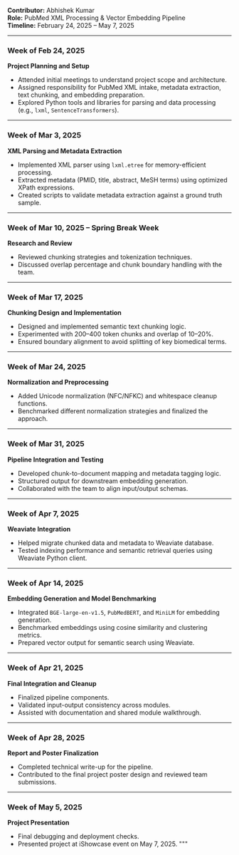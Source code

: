 
**Contributor:** Abhishek Kumar  
**Role:** PubMed XML Processing & Vector Embedding Pipeline  
**Timeline:** February 24, 2025 – May 7, 2025

---

### Week of Feb 24, 2025  
**Project Planning and Setup**  
- Attended initial meetings to understand project scope and architecture.  
- Assigned responsibility for PubMed XML intake, metadata extraction, text chunking, and embedding preparation.  
- Explored Python tools and libraries for parsing and data processing (e.g., `lxml`, `SentenceTransformers`).  

---

### Week of Mar 3, 2025  
**XML Parsing and Metadata Extraction**  
- Implemented XML parser using `lxml.etree` for memory-efficient processing.  
- Extracted metadata (PMID, title, abstract, MeSH terms) using optimized XPath expressions.  
- Created scripts to validate metadata extraction against a ground truth sample.  

---

### Week of Mar 10, 2025 – Spring Break Week  
**Research and Review**  
- Reviewed chunking strategies and tokenization techniques.  
- Discussed overlap percentage and chunk boundary handling with the team.  

---

### Week of Mar 17, 2025  
**Chunking Design and Implementation**  
- Designed and implemented semantic text chunking logic.  
- Experimented with 200–400 token chunks and overlap of 10–20%.  
- Ensured boundary alignment to avoid splitting of key biomedical terms.  

---

### Week of Mar 24, 2025  
**Normalization and Preprocessing**  
- Added Unicode normalization (NFC/NFKC) and whitespace cleanup functions.  
- Benchmarked different normalization strategies and finalized the approach.  

---

### Week of Mar 31, 2025  
**Pipeline Integration and Testing**  
- Developed chunk-to-document mapping and metadata tagging logic.  
- Structured output for downstream embedding generation.  
- Collaborated with the team to align input/output schemas.  

---

### Week of Apr 7, 2025  
**Weaviate Integration**  
- Helped migrate chunked data and metadata to Weaviate database.  
- Tested indexing performance and semantic retrieval queries using Weaviate Python client.  

---

### Week of Apr 14, 2025  
**Embedding Generation and Model Benchmarking**  
- Integrated `BGE-large-en-v1.5`, `PubMedBERT`, and `MiniLM` for embedding generation.  
- Benchmarked embeddings using cosine similarity and clustering metrics.  
- Prepared vector output for semantic search using Weaviate.

---

### Week of Apr 21, 2025  
**Final Integration and Cleanup**  
- Finalized pipeline components.  
- Validated input-output consistency across modules.  
- Assisted with documentation and shared module walkthrough.

---

### Week of Apr 28, 2025  
**Report and Poster Finalization**  
- Completed technical write-up for the pipeline.  
- Contributed to the final project poster design and reviewed team submissions.

---

### Week of May 5, 2025  
**Project Presentation**  
- Final debugging and deployment checks.  
- Presented project at iShowcase event on May 7, 2025.
"""


